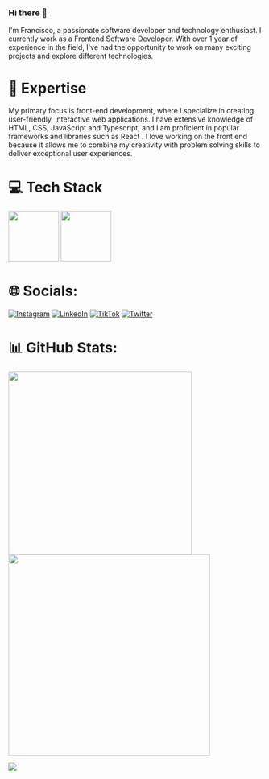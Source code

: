 ### Hi there 👋

I'm Francisco, a passionate software developer and technology enthusiast. I currently work as a Frontend Software Developer.
With over 1 year of experience in the field, I've had the opportunity to work on many exciting projects and explore different technologies.

# 🚀 Expertise
My primary focus is front-end development, where I specialize in creating user-friendly, interactive web applications. I have extensive knowledge of HTML, CSS, JavaScript and Typescript, and I am proficient in popular frameworks and libraries such as React .
I love working on the front end because it allows me to combine my creativity with problem solving skills to deliver exceptional user experiences.

# 💻 Tech Stack
<img src="https://github.com/Thesko27/Thesko27/assets/120025557/8bdfbae5-0657-4b35-9da6-5c7d4914db70"  width="100px" />
<img src="https://github.com/Thesko27/Thesko27/assets/120025557/b811a240-f07c-410e-91e3-3b27e78dd488"  width="100px" />


# 🌐 Socials:
[![Instagram](https://img.shields.io/badge/Instagram-%23E4405F.svg?logo=Instagram&logoColor=white)](https://instagram.com/kibum.png) [![LinkedIn](https://img.shields.io/badge/LinkedIn-%230077B5.svg?logo=linkedin&logoColor=white)](https://linkedin.com/in/laura-grassi) [![TikTok](https://img.shields.io/badge/TikTok-%23000000.svg?logo=TikTok&logoColor=white)](https://tiktok.com/@kibum.png) [![Twitter](https://img.shields.io/badge/Twitter-%231DA1F2.svg?logo=Twitter&logoColor=white)](https://twitter.com/kibumLaura) 

# 📊 GitHub Stats:
<img src="https://github-readme-stats-wheat-two-53.vercel.app/api?username=lauragrassig&theme=neon&hide_border=false&include_all_commits=false&count_private=false"  width="364px" />                    <img src="https://github-readme-streak-stats.herokuapp.com/?user=lauragrassig&theme=neon&hide_border=false"  width="400px" />



![](https://github-readme-stats-wheat-two-53.vercel.app/api/top-langs/?username=thesko27&theme=neon&hide_border=false&include_all_commits=false&count_private=false&layout=compact)
